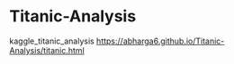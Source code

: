 # Titanic-Analysis
kaggle_titanic_analysis
https://abharga6.github.io/Titanic-Analysis/titanic.html
